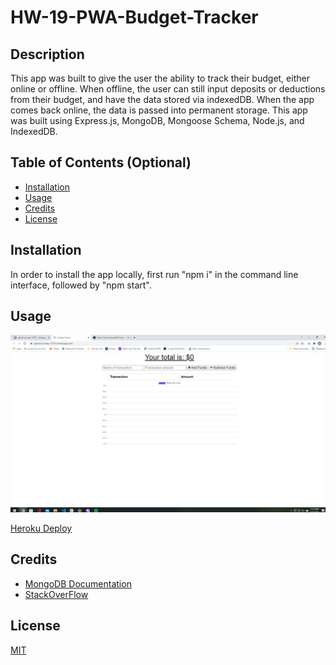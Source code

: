 # HW-19-PWA-Budget-Tracker

## Description

This app was built to give the user the ability to track their budget, either online or offline. When offline, the user can still input deposits or deductions from their budget, and have the data stored via indexedDB. When the app comes back online, the data is passed into permanent storage. This app was built using Express.js, MongoDB, Mongoose Schema, Node.js, and IndexedDB.

## Table of Contents (Optional)

- [Installation](#installation)
- [Usage](#usage)
- [Credits](#credits)
- [License](#license)

## Installation

In order to install the app locally, first run "npm i" in the command line interface, followed by "npm start". 

## Usage


![Preview](https://raw.githubusercontent.com/hargis32/HW-19-PWA-Budget-Tracker/main/public/assets/images/2022-02-21%20(2).png)

[Heroku Deploy](https://glacial-journey-13701.herokuapp.com/)
  

## Credits

- [MongoDB Documentation](https://docs.mongodb.com/manual/reference/operator/aggregation/addFields/)
- [StackOverFlow](https://stackoverflow.com/)

## License
[MIT](https://choosealicense.com/licenses/mit/)
